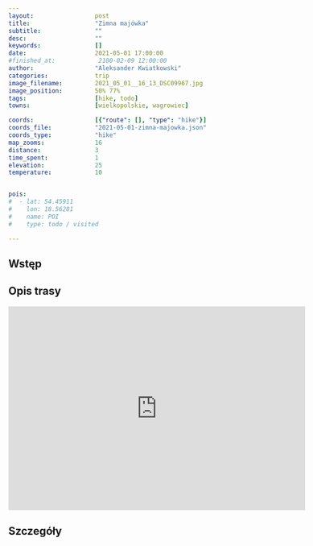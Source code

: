 ```yaml
---
layout:                 post
title:                  "Zimna majówka"
subtitle:               ""
desc:                   ""
keywords:               []
date:                   2021-05-01 17:00:00
#finished_at:            2100-02-09 12:00:00
author:                 "Aleksander Kwiatkowski"
categories:             trip
image_filename:         2021_05_01__16_13_DSC09967.jpg
image_position:         50% 77%
tags:                   [hike, todo]
towns:                  [wielkopolskie, wagrowiec]

coords:                 [{"route": [], "type": "hike"}]
coords_file:            "2021-05-01-zimna-majowka.json"
coords_type:            "hike"
map_zooms:              16
distance:               3
time_spent:             1
elevation:              25
temperature:            10


pois:
#  - lat: 54.45911
#    lon: 18.56281
#    name: POI
#    type: todo / visited

---
```



## Wstęp

## Opis trasy

<iframe height='405' width='590' frameborder='0' allowtransparency='true' scrolling='no' src='https://www.strava.com/activities/5256081278/embed/8a074e3f6fdca5172e68993bd889cc90d4826707'></iframe>

## Szczegóły
